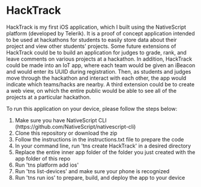 # HackTrack

HackTrack is my first iOS application, which I built using the NativeScript platform (developed by Telerik). It is a proof of concept application intended to be used at hackathons for students to easily store data about their project and view other students' projects. Some future extensions of HackTrack could be to build an application for judges to grade, rank, and leave comments on various projects at a hackathon. In addition, HackTrack could be made into an IoT app, where each team would be given an iBeacon and would enter its UUID during registration. Then, as students and judges move through the hackathon and interact with each other, the app would indicate which teams/hacks are nearby. A third extension could be to create a web view, on which the entire public would be able to see all of the projects at a particular hackathon.

To run this application on your device, please follow the steps below:
<ol>
<li> Make sure you have NativeScript CLI (https://github.com/NativeScript/nativescript-cli) </li>
<li> Clone this repository or download the zip </li>
<li> Follow the instructions in the instructions.txt file to prepare the code </li>
<li> In your command line, run 'tns create HackTrack' in a desired directory </li>
<li> Replace the entire inner app folder of the folder you just created with the app folder of this repo </li>
<li> Run 'tns platform add ios' </li>
<li> Run 'tns list-devices' and make sure your phone is recognized </li>
<li> Run 'tns run ios' to prepare, build, and deploy the app to your device </li>
</ol>
